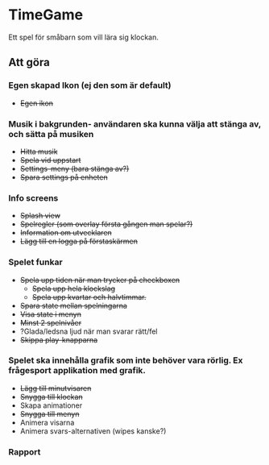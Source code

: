 # TimeGame

Ett spel för småbarn som vill lära sig klockan.

## Att göra

### Egen skapad Ikon (ej den som är default)
* ~~Egen ikon~~

### Musik i bakgrunden- användaren ska kunna välja att stänga av, och sätta på musiken
* ~~Hitta musik~~
* ~~Spela vid uppstart~~
* ~~Settings-meny (bara stänga av?)~~
* ~~Spara settings på enheten~~

### Info screens
* ~~Splash view~~
* ~~Spelregler (som overlay första gången man spelar?)~~
* ~~Information om utvecklaren~~
* ~~Lägg till en logga på förstaskärmen~~

### Spelet funkar
* ~~Spela upp tiden när man trycker på checkboxen~~
    * ~~Spela upp hela klockslag~~
    * ~~Spela upp kvartar och halvtimmar.~~
* ~~Spara state mellan spelningarna~~
* ~~Visa state i menyn~~
* ~~Minst 2 spelnivåer~~
* ?Glada/ledsna ljud när man svarar rätt/fel
* ~~Skippa play-knapparna~~

### Spelet ska innehålla grafik som inte behöver vara rörlig. Ex frågesport applikation med grafik. 
* ~~Lägg till minutvisaren~~
* ~~Snygga till klockan~~
* Skapa animationer
* ~~Snygga till menyn~~
* Animera visarna
* Animera svars-alternativen (wipes kanske?)

### Rapport
